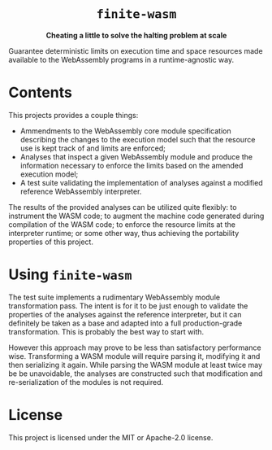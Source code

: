 <div align="center">
    <h1><code>finite-wasm</code></h1>
    <strong>Cheating a little to solve the halting problem at scale</strong>
</div>

Guarantee deterministic limits on execution time and space resources made available to the
WebAssembly programs in a runtime-agnostic way.

# Contents

This projects provides a couple things:

* Ammendments to the WebAssembly core module specification describing the changes to the execution
  model such that the resource use is kept track of and limits are enforced;
* Analyses that inspect a given WebAssembly module and produce the information necessary to enforce
  the limits based on the amended execution model;
* A test suite validating the implementation of analyses against a modified reference WebAssembly
  interpreter.

The results of the provided analyses can be utilized quite flexibly: to instrument the WASM code;
to augment the machine code generated during compilation of the WASM code; to enforce the
resource limits at the interpreter runtime; or some other way, thus achieving the portability
properties of this project.

# Using `finite-wasm`

The test suite implements a rudimentary WebAssembly module transformation pass. The intent is for
it to be just enough to validate the properties of the analyses against the reference interpreter,
but it can definitely be taken as a base and adapted into a full production-grade transformation.
This is probably the best way to start with.

However this approach may prove to be less than satisfactory performance wise. Transforming a WASM
module will require parsing it, modifying it and then serializing it again. While parsing the WASM
module at least twice may be be unavoidable, the analyses are constructed such that modification
and re-serialization of the modules is not required.

# License

This project is licensed under the MIT or Apache-2.0 license.
